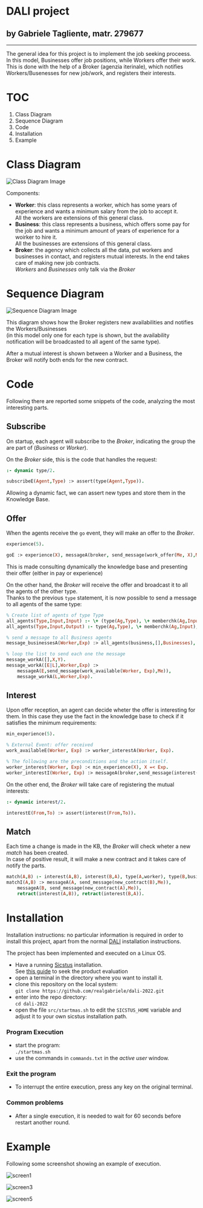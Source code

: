 # DALI project
## by Gabriele Tagliente, matr. 279677

---

The general idea for this project is to implement the job seeking proceess.  
In this model, Businesses offer job positions,
while Workers offer their work.  
This is done with the help of a Broker (agenzia iterinale),
which notifies Workers/Busenesses for new job/work,
and registers their interests.


# TOC
1. Class Diagram
1. Sequence Diagram
1. Code
1. Installation
1. Example


# Class Diagram
![Class Diagram Image](Images/class_diagram.drawio.png)

Components:
* **Worker**: this class represents a worker, which has some years of experience and wants a minimum salary from the job to accept it.  
All the workers are extensions of this general class.
* **Business**: this class represents a business, which offers some pay for the job and wants a minimum amount of years of experience for a woirker to hire it.  
All the businesses are extensions of this general class.
* **Broker**: the agency which collects all the data, put workers and businesses in contact, and registers mutual interests.
In the end takes care of making new job contracts.  
_Workers_ and _Businesses_ only talk via the _Broker_


# Sequence Diagram
![Sequence Diagram Image](Images/sequence_diagram.drawio.png)

This diagram shows how the Broker registers new availabilities
and notifies the Workers/Businesses  
(in this model only one for each type is shown,
but the availability notification will be broadcasted to all
agent of the same type).

After a mutual interest is shown between a Worker and a Business,
the Broker will notify both ends for the new contract.

# Code
Following there are reported some snippets of the code,
analyzing the most interesting parts.

## Subscribe
On startup, each agent will subscribe to the *Broker*,
indicating the group the are part of (*Business* or *Worker*).

On the *Broker* side, this is the code that handles the request:
```prolog
:- dynamic type/2.

subscribeE(Agent,Type) :> assert(type(Agent,Type)).
```
Allowing a dynamic fact, we can assert new types
and store them in the Knowledge Base.

## Offer
When the agents receive the `go` event,
they will make an offer to the *Broker*.
```prolog
experience(5).

goE :> experience(X), messageA(broker, send_message(work_offer(Me, X),Me)).
```
This is made consulting dynamically the knowledge base
and presenting their offer (either in pay or experience)

On the other hand, the *Broker* will receive the offer
and broadcast it to all the agents of the other type.  
Thanks to the previous `type` statement,
it is now possible to send a message to all agents
of the same type:
```prolog
% Create list of agents of type Type
all_agents(Type,Input,Input) :- \+ (type(Ag,Type), \+ memberchk(Ag,Input)).
all_agents(Type,Input,Output) :- type(Ag,Type), \+ memberchk(Ag,Input), !, all_agents(Type,[Ag|Input],Output).

% send a message to all Business agents
message_businessesA(Worker,Exp) :> all_agents(business,[],Businesses), message_workA(Businesses,Worker,Exp).

% loop the list to send each one the message
message_workA([],X,Y).
message_workA([E|L],Worker,Exp) :>
	messageA(E,send_message(work_available(Worker, Exp),Me)),
	message_workA(L,Worker,Exp).
```

## Interest
Upon offer reception,
an agent can decide wheter the offer is interesting for them.
In this case they use the fact in the knowledge base
to check if it satisfies the minimum requirements:
```prolog
min_experience(5).

% External Event: offer received
work_availableE(Worker, Exp) :> worker_interestA(Worker, Exp).

% The following are the preconditions and the action itself.
worker_interest(Worker, Exp) :< min_experience(X), X =< Exp.
worker_interestI(Worker, Exp) :> messageA(broker,send_message(interest(Me, Worker),Me)).
```

On the other end, the *Broker* will take care of registering the mutual interests:
```prolog
:- dynamic interest/2.

interestE(From,To) :> assert(interest(From,To)).
```

## Match
Each time a change is made in the KB, the *Broker* will check
wheter a new *match* has been created.  
In case of positive result, it will make a new contract
and it takes care of notify the parts.
```prolog
match(A,B) :- interest(A,B), interest(B,A), type(A,worker), type(B,business).
matchI(A,B) :> messageA(A, send_message(new_contract(B),Me)),       
    messageA(B, send_message(new_contract(A),Me)),
	retract(interest(A,B)), retract(interest(B,A)).
```


# Installation
Installation instructions:
no particular information is required in order to install this project,
apart from the normal [DALI](https://github.com/AAAI-DISIM-UnivAQ/DALI) installation instructions.

The project has been implemented and executed on a Linux OS.

* Have a running [Sicstus](https://sicstus.sics.se/) installation.  
    See [this guide](https://sicstus.sics.se/eval.html) to seek the product evaluation
* open a terminal in the directory where you want to install it.
* clone this repository on the local system:  
    `git clone https://github.com/realgabriele/dali-2022.git`
* enter into the repo directory:  
    `cd dali-2022`
* open the file `src/startmas.sh` to edit the `SICSTUS_HOME` variable and adjust it to your own sicstus installation path.

### Program Execution
* start the program:  
    `./startmas.sh`
* use the commands in `commands.txt` in the *active user* window.

### Exit the program
* To interrupt the entire execution,
press any key on the original terminal.

### Common problems
* After a single execution,
it is needed to wait for 60 seconds
before restart another round.


# Example
Following some screenshot showing an example of execution.

![screen1](Images/Screenshot1.png)

![screen3](Images/Screenshot3.png)

![screen5](Images/Screenshot5.png)

